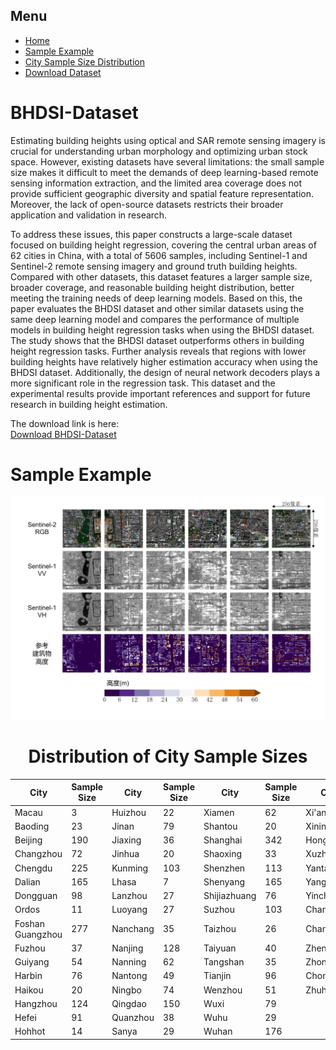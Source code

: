 ## Menu

- [Home](#BHDSI-Dataset)
- [Sample Example](#Sample-Example)
- [City Sample Size Distribution](#Distribution-of-City-Sample-Sizes)
- [Download Dataset](https://drive.google.com/drive/folders/1551nlQeoTB8cBbvT362jnfz70GOhIfU5?usp=sharing)

# BHDSI-Dataset

Estimating building heights using optical and SAR remote sensing imagery is crucial for understanding urban morphology and optimizing urban stock space. However, existing datasets have several limitations: the small sample size makes it difficult to meet the demands of deep learning-based remote sensing information extraction, and the limited area coverage does not provide sufficient geographic diversity and spatial feature representation. Moreover, the lack of open-source datasets restricts their broader application and validation in research.

To address these issues, this paper constructs a large-scale dataset focused on building height regression, covering the central urban areas of 62 cities in China, with a total of 5606 samples, including Sentinel-1 and Sentinel-2 remote sensing imagery and ground truth building heights. Compared with other datasets, this dataset features a larger sample size, broader coverage, and reasonable building height distribution, better meeting the training needs of deep learning models. Based on this, the paper evaluates the BHDSI dataset and other similar datasets using the same deep learning model and compares the performance of multiple models in building height regression tasks when using the BHDSI dataset. The study shows that the BHDSI dataset outperforms others in building height regression tasks. Further analysis reveals that regions with lower building heights have relatively higher estimation accuracy when using the BHDSI dataset. Additionally, the design of neural network decoders plays a more significant role in the regression task. This dataset and the experimental results provide important references and support for future research in building height estimation.

The download link is here:  
[Download BHDSI-Dataset](https://drive.google.com/drive/folders/1551nlQeoTB8cBbvT362jnfz70GOhIfU5?usp=sharing)

# Sample Example
![sample](https://github.com/tuuuuuuring/BHDSI-Dataset/blob/main/%E5%B8%83%E5%B1%801gai.png)

<center>

# Distribution of City Sample Sizes

| City        | Sample Size | City        | Sample Size | City        | Sample Size | City        | Sample Size |
|-------------|-------------|-------------|-------------|-------------|-------------|-------------|-------------|
| Macau       | 3           | Huizhou     | 22          | Xiamen      | 62          | Xi'an       | 104         |
| Baoding     | 23          | Jinan       | 79          | Shantou     | 20          | Xining      | 16          |
| Beijing     | 190         | Jiaxing     | 36          | Shanghai    | 342         | Hong Kong   | 31          |
| Changzhou   | 72          | Jinhua      | 20          | Shaoxing    | 33          | Xuzhou      | 33          |
| Chengdu     | 225         | Kunming     | 103         | Shenzhen    | 113         | Yantai      | 65          |
| Dalian      | 165         | Lhasa       | 7           | Shenyang    | 165         | Yangzhou    | 13          |
| Dongguan    | 98          | Lanzhou     | 27          | Shijiazhuang| 76          | Yinchuan    | 12          |
| Ordos       | 11          | Luoyang     | 27          | Suzhou      | 103         | Changchun   | 103         |
| Foshan Guangzhou | 277    | Nanchang    | 35          | Taizhou     | 26          | Changsha    | 98          |
| Fuzhou      | 37          | Nanjing     | 128         | Taiyuan     | 40          | Zhengzhou   | 147         |
| Guiyang     | 54          | Nanning     | 62          | Tangshan    | 35          | Zhongshan   | 19          |
| Harbin      | 76          | Nantong     | 49          | Tianjin     | 96          | Chongqing   | 199         |
| Haikou      | 20          | Ningbo      | 74          | Wenzhou     | 51          | Zhuhai      | 20          |
| Hangzhou    | 124         | Qingdao     | 150         | Wuxi        | 79          |             |             |
| Hefei       | 91          | Quanzhou    | 38          | Wuhu        | 29          |             |             |
| Hohhot      | 14          | Sanya       | 29          | Wuhan       | 176         |             |             |

</center>



